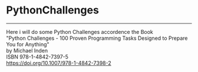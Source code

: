 # PythonChallenges

---
Here i will do some Python Challenges accordence the Book<br>"Python Challenges - 100 Proven Programming Tasks Designed to Prepare You for Anything"<br> by Michael Inden <br> ISBN 978-1-4842-7397-5 <br> https://doi.org/10.1007/978-1-4842-7398-2